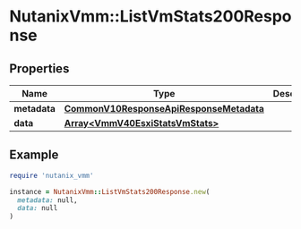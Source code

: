 # NutanixVmm::ListVmStats200Response

## Properties

| Name | Type | Description | Notes |
| ---- | ---- | ----------- | ----- |
| **metadata** | [**CommonV10ResponseApiResponseMetadata**](CommonV10ResponseApiResponseMetadata.md) |  | [optional] |
| **data** | [**Array&lt;VmmV40EsxiStatsVmStats&gt;**](VmmV40EsxiStatsVmStats.md) |  | [optional] |

## Example

```ruby
require 'nutanix_vmm'

instance = NutanixVmm::ListVmStats200Response.new(
  metadata: null,
  data: null
)
```

